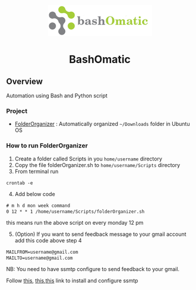 <h1 align="center">
   <img src="assets/logo.png">
   
</h1>

# <center>BashOmatic</center>

## Overview
Automation using Bash and Python script

### Project
- [FolderOrganizer](https://github.com/mirsahib/Project-BashOmatic/blob/master/Bash/folderOrganizer.sh) :  Automatically organized `~/Downloads` folder in Ubuntu OS

### How to run FolderOrganizer

1. Create a folder called Scripts in you `home/username` directory 
2. Copy the file folderOrganizer.sh to `home/username/Scripts` directory
3. From terminal run 
```
crontab -e
```
4. Add below code
```
# m h d mon week command
0 12 * * 1 /home/username/Scripts/folderOrganizer.sh
```
this means run the above script on every monday 12 pm

5. (Option) If you want to send feedback message to your gmail account add this code above step 4

```
MAILFROM=username@gmail.com
MAILTO=username@gmail.com
```
NB: You need to have ssmtp configure to send feedback to your gmail.

Follow [this](https://www.digitalocean.com/community/questions/how-to-send-emails-from-a-bash-script-using-ssmtp), [this](https://unix.stackexchange.com/questions/202934/how-to-send-mail-to-gmail-account-using-ssmtp),[this](https://galleryserverpro.com/use-gmail-as-your-smtp-server-even-when-using-2-factor-authentication-2-step-verification/#:~:text=Enable%20SMTP%20server%20with%202,your%20password%20and%20your%20phone.) link to install and configure ssmtp

